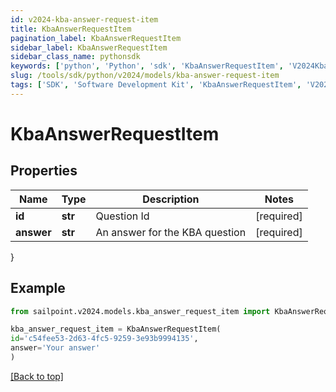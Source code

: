 ```yaml
---
id: v2024-kba-answer-request-item
title: KbaAnswerRequestItem
pagination_label: KbaAnswerRequestItem
sidebar_label: KbaAnswerRequestItem
sidebar_class_name: pythonsdk
keywords: ['python', 'Python', 'sdk', 'KbaAnswerRequestItem', 'V2024KbaAnswerRequestItem'] 
slug: /tools/sdk/python/v2024/models/kba-answer-request-item
tags: ['SDK', 'Software Development Kit', 'KbaAnswerRequestItem', 'V2024KbaAnswerRequestItem']
---
```


# KbaAnswerRequestItem


## Properties

Name | Type | Description | Notes
------------ | ------------- | ------------- | -------------
**id** | **str** | Question Id | [required]
**answer** | **str** | An answer for the KBA question | [required]
}

## Example

```python
from sailpoint.v2024.models.kba_answer_request_item import KbaAnswerRequestItem

kba_answer_request_item = KbaAnswerRequestItem(
id='c54fee53-2d63-4fc5-9259-3e93b9994135',
answer='Your answer'
)

```
[[Back to top]](#) 


